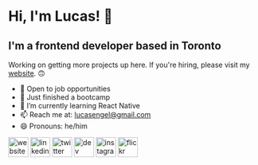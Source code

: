 # Hi, I'm Lucas! 👋

## I'm a frontend developer based in Toronto

Working on getting more projects up here. If you're hiring, please visit my [website](https://hacke.co/). 🙃

- 🔎 Open to job opportunities
- 🏅 Just finished a bootcamp 
- 🌱 I’m currently learning React Native 
- 📫 Reach me at: lucasengel@gmail.com 
- 😄 Pronouns: he/him 

[<img src='https://cdn.jsdelivr.net/npm/simple-icons@3.0.1/icons/icloud.svg' alt='website' height='40'>](https://hacke.co)
[<img src='https://cdn.jsdelivr.net/npm/simple-icons@3.0.1/icons/linkedin.svg' alt='linkedin' height='40'>](https://www.linkedin.com/in/lucasengel/)
[<img src='https://cdn.jsdelivr.net/npm/simple-icons@3.0.1/icons/twitter.svg' alt='twitter' height='40'>](https://twitter.com/lucasengel)
[<img src='https://cdn.jsdelivr.net/npm/simple-icons@3.0.1/icons/dev-dot-to.svg' alt='dev' height='40'>](https://dev.to/lucasengel)
[<img src='https://cdn.jsdelivr.net/npm/simple-icons@3.0.1/icons/instagram.svg' alt='instagram' height='40'>](https://www.instagram.com/hacke.co/)
[<img src='https://cdn.jsdelivr.net/npm/simple-icons@3.0.1/icons/flickr.svg' alt='flickr' height='40'>](https://www.flickr.com/photos/lucasengel/)
